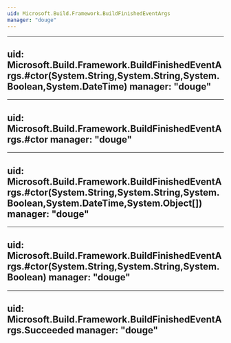 ```yaml
---
uid: Microsoft.Build.Framework.BuildFinishedEventArgs
manager: "douge"
---
```


---
uid: Microsoft.Build.Framework.BuildFinishedEventArgs.#ctor(System.String,System.String,System.Boolean,System.DateTime)
manager: "douge"
---

---
uid: Microsoft.Build.Framework.BuildFinishedEventArgs.#ctor
manager: "douge"
---

---
uid: Microsoft.Build.Framework.BuildFinishedEventArgs.#ctor(System.String,System.String,System.Boolean,System.DateTime,System.Object[])
manager: "douge"
---

---
uid: Microsoft.Build.Framework.BuildFinishedEventArgs.#ctor(System.String,System.String,System.Boolean)
manager: "douge"
---

---
uid: Microsoft.Build.Framework.BuildFinishedEventArgs.Succeeded
manager: "douge"
---
